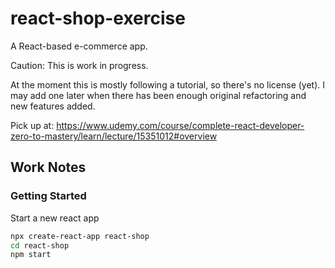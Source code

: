 # react-shop-exercise

A React-based e-commerce app.

Caution: This is work in progress.

At the moment this is mostly following a tutorial, so there's no license (yet). I may add one later when there has been enough original refactoring and new features added.

Pick up at:
https://www.udemy.com/course/complete-react-developer-zero-to-mastery/learn/lecture/15351012#overview

## Work Notes

### Getting Started

Start a new react app

```bash
npx create-react-app react-shop
cd react-shop
npm start
```
